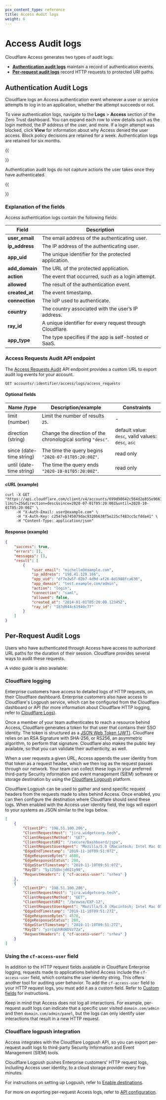 ```yaml
---
pcx_content_type: reference
title: Access Audit logs
weight: 6
---
```


# Access Audit logs

Cloudflare Access generates two types of audit logs:

- **[Authentication audit logs](#authentication-audit-logs)** maintain a record of authentication events.
- **[Per-request audit logs](#per-request-audit-logs)** record HTTP requests to protected URI paths.

## Authentication Audit Logs

Cloudflare logs an Access authentication event whenever a user or service attempts to log in to an application, whether the attempt succeeds or not.

To view authentication logs, navigate to the **Logs** > **Access** section of the Zero Trust dashboard. You can expand each row to view details such as the login method, the IP address of the user, and more. If a login attempt was blocked, click **View** for information about why Access denied the user access. Block policy decisions are retained for a week. Authentication logs are retained for six months.

{{<Aside>}}

Authentication audit logs do not capture actions the user takes once they have authenticated.

{{</Aside>}}

### Explanation of the fields

Access authentication logs contain the following fields:

| Field          | Description                                               |
| -------------- | --------------------------------------------------------- |
| **user_email** | The email address of the authenticating user.             |
| **ip_address** | The IP address of the authenticating user.                |
| **app_uid**    | The unique identifier for the protected application.      |
| **add_domain** | The URL of the protected application.                     |
| **action**     | The event that occurred, such as a login attempt.         |
| **allowed**    | The result of the authentication event.                   |
| **created_at** | The event timestamp.                                      |
| **connection** | The IdP used to authenticate.                             |
| **country**    | The country associated with the user’s IP address.        |
| **ray_id**     | A unique identifier for every request through Cloudflare. |
| **app_type**   | The type specifies if the app is self-hosted or SaaS.     |

### Access Requests Audit API endpoint

The [Access Requests Audit](https://api.cloudflare.com/#access-requests-access-requests-audit) API endpoint provides a custom URL to export audit log events for your account.

    GET accounts/:identifier/access/logs/access_requests

#### Optional fields

| Name /type               | Description/example                                         | Constraints                                        |
| ------------------------ | ----------------------------------------------------------- | -------------------------------------------------- |
| limit (number)           | Limit the number of results `25`.                           | -                                                  |
| direction (string)       | Change the direction of the chronological sorting `"desc"`. | default value: `desc`, valid values: `desc`, `asc` |
| since (date-time string) | The time the query begins `"2020-07-01T05:20:00Z"`.         | read only                                          |
| until (date-time string) | The time the query ends `"2020-10-01T05:20:00Z"`.           | read only                                          |

#### cURL (example)

```curl
curl -X GET "https://api.cloudflare.com/client/v4/accounts/699d98642c564d2e855e9661899b7252/access/logs/access_requests?limit=25&direction=desc&since=2020-07-01T05:20:00Z&until=2020-10-01T05:20:00Z" \
     -H "X-Auth-Email: user@example.com" \
     -H "X-Auth-Key: c2547eb745079dac9320b638f5e225cf483cc5cfdda41" \
     -H "Content-Type: application/json"
```

#### Response (example)

```json
{
	"success": true,
	"errors": [],
	"messages": [],
	"result": [
		{
			"user_email": "michelle@example.com",
			"ip_address": "198.41.129.166",
			"app_uid": "df7e2w5f-02b7-4d9d-af26-8d1988fca630",
			"app_domain": "test.example.com/admin",
			"action": "login",
			"connection": "saml",
			"allowed": false,
			"created_at": "2014-01-01T05:20:00.12345Z",
			"ray_id": "187d944c61940c77"
		}
	]
}
```

## Per-Request Audit Logs

Users who have authenticated through Access have access to authorized URL paths for the duration of their session. Cloudflare provides several ways to audit these requests.

A video guide is also available:

<StreamVideo id="19987899aa95453b6bbdb7e6b4431223" />

### Cloudflare logging

Enterprise customers have access to detailed logs of HTTP requests, on their Cloudflare dashboard. Enterprise customers also have access to Cloudflare's Logpush service, which can be configured from the Cloudflare dashboard or API (for more information about Cloudflare HTTP logging, refer to [Cloudflare Logs](/logs/)).

Once a member of your team authenticates to reach a resource behind Access, Cloudflare generates a token for that user that contains their SSO identity. The token is structured as a [JSON Web Token (JWT)](/cloudflare-one/glossary/#json-web-token). Cloudflare relies on an RSA Signature with SHA-256, or RS256, an asymmetric algorithm, to perform that signature. Cloudflare also makes the public key available, so that you can validate their authenticity, as well.

When a user requests a given URL, Access appends the user identity from that token as a request header, which we then log as the request passes through our network. Your team can collect these logs in your preferred third-party Security information and event management (SIEM) software or storage destination by using the [Cloudflare Logpush](/logs/about/) platform.

Cloudflare Logpush can be used to gather and send specific request headers from the requests made to sites behind Access. Once enabled, you can then configure the destination where Cloudflare should send these logs. When enabled with the Access user identity field, the logs will export to your systems as JSON similar to the logs below.

```json
[
	{
		"ClientIP": "198.51.100.206",
		"ClientRequestHost": "jira.widgetcorp.tech",
		"ClientRequestMethod": "GET",
		"ClientRequestURI": "/secure/Dashboard/jspa",
		"ClientRequestUserAgent": "Mozilla/5.0 (Macintosh; Intel Mac OS X 10_14_6) AppleWebKit/537.36 (KHTML, like Gecko) Chrome/78.0.3904.87 Safari/537.36",
		"EdgeEndTimestamp": "2019-11-10T09:51:07Z",
		"EdgeResponseBytes": 4600,
		"EdgeResponseStatus": 200,
		"EdgeStartTimestamp": "2019-11-10T09:51:07Z",
		"RayID": "5y1250bcjd621y99",
		"RequestHeaders": { "cf-access-user": "srhea" }
	},
	{
		"ClientIP": "198.51.100.206",
		"ClientRequestHost": "jira.widgetcorp.tech",
		"ClientRequestMethod": "GET",
		"ClientRequestURI": "/browse/EXP-12",
		"ClientRequestUserAgent": "Mozilla/5.0 (Macintosh; Intel Mac OS X 10_14_6) AppleWebKit/537.36 (KHTML, like Gecko) Chrome/78.0.3904.87 Safari/537.36",
		"EdgeEndTimestamp": "2019-11-10T09:51:27Z",
		"EdgeResponseBytes": 4570,
		"EdgeResponseStatus": 200,
		"EdgeStartTimestamp": "2019-11-10T09:51:27Z",
		"RayID": "yzrCqUhRd6DVz72a",
		"RequestHeaders": { "cf-access-user": "srhea" }
	}
]
```

### Using the `cf-access-user` field

In addition to the HTTP request fields available in Cloudflare Enterprise logging, requests made to applications behind Access include the `cf-access-user` field, which contains the user identity string. This offers another tool for auditing user behavior. To add the `cf-access-user` field to your HTTP request logs, you must add it as a custom field. Refer to [Custom fields](/logs/reference/custom-fields/) for instructions.

Keep in mind that Access does not log all interactions. For example, per-request audit logs can indicate that a specific user visited `domain.com/admin` and then `domain.com/admin/panel`, but the logs can only identify user interactions that result in a new HTTP request.

### Cloudflare logpush integration

Access integrates with the Cloudflare Logpush API, so you can export per-request audit logs to third-party Security Information and Event Management (SIEM) tools.

Cloudflare Logpush pushes Enterprise customers' HTTP request logs, including Access user identity, to a cloud storage provider every five minutes.

For instructions on setting up Logpush, refer to [Enable destinations](/logs/get-started/enable-destinations/).

For more on exporting per-request Access logs, refer to [API configuration](/logs/get-started/api-configuration/).
